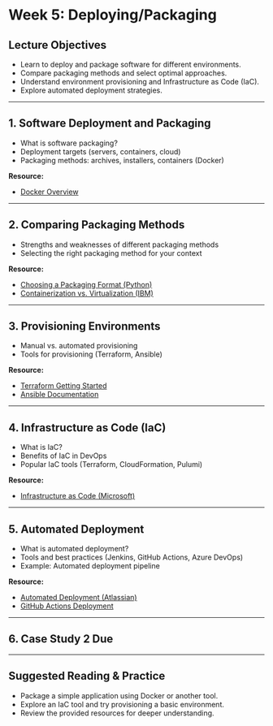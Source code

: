 # Week 5: Deploying/Packaging

## Lecture Objectives
- Learn to deploy and package software for different environments.
- Compare packaging methods and select optimal approaches.
- Understand environment provisioning and Infrastructure as Code (IaC).
- Explore automated deployment strategies.

---

## 1. Software Deployment and Packaging
- What is software packaging?
- Deployment targets (servers, containers, cloud)
- Packaging methods: archives, installers, containers (Docker)

**Resource:**  
- [Docker Overview](https://docs.docker.com/get-started/overview/)

---

## 2. Comparing Packaging Methods
- Strengths and weaknesses of different packaging methods
- Selecting the right packaging method for your context

**Resource:**  
- [Choosing a Packaging Format (Python)](https://packaging.python.org/en/latest/tutorials/packaging-projects/)
- [Containerization vs. Virtualization (IBM)](https://www.ibm.com/cloud/blog/containerization-vs-virtualization)

---

## 3. Provisioning Environments
- Manual vs. automated provisioning
- Tools for provisioning (Terraform, Ansible)

**Resource:**  
- [Terraform Getting Started](https://developer.hashicorp.com/terraform/tutorials/aws-get-started)
- [Ansible Documentation](https://docs.ansible.com/ansible/latest/index.html)

---

## 4. Infrastructure as Code (IaC)
- What is IaC?
- Benefits of IaC in DevOps
- Popular IaC tools (Terraform, CloudFormation, Pulumi)

**Resource:**  
- [Infrastructure as Code (Microsoft)](https://learn.microsoft.com/en-us/devops/deliver/what-is-infrastructure-as-code)

---

## 5. Automated Deployment
- What is automated deployment?
- Tools and best practices (Jenkins, GitHub Actions, Azure DevOps)
- Example: Automated deployment pipeline

**Resource:**  
- [Automated Deployment (Atlassian)](https://www.atlassian.com/continuous-delivery/automated-deployment)
- [GitHub Actions Deployment](https://docs.github.com/en/actions/deployment/about-deployments)

---

## 6. Case Study 2 Due

---

## Suggested Reading & Practice
- Package a simple application using Docker or another tool.
- Explore an IaC tool and try provisioning a basic environment.
- Review the provided resources for deeper understanding.
